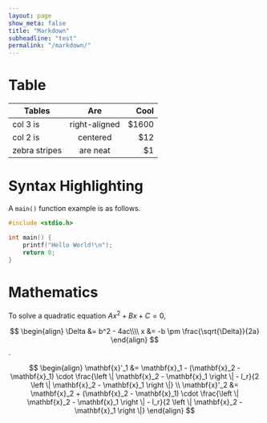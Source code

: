 ```yaml
---
layout: page
show_meta: false
title: "Markdown"
subheadline: "test"
permalink: "/markdown/"
---
```

# Table

| Tables        | Are           | Cool  |
| ------------- |:-------------:| -----:|
| col 3 is      | right-aligned | $1600 |
| col 2 is      | centered      |   $12 |
| zebra stripes | are neat      |    $1 |

# Syntax Highlighting

A `main()` function example is as follows.

~~~CPP
#include <stdio.h>

int main() {
    printf("Hello World!\n");
    return 0;
}
~~~

# Mathematics

To solve a quadratic equation $Ax^2 + Bx + C = 0$,

$$
\begin{align}
\Delta &= b^2 - 4ac\\\\
x &= -b \pm \frac{\sqrt{\Delta}}{2a}
\end{align}
$$.

$$
\begin{align}
\mathbf{x}'_1 &= \mathbf{x}_1 - (\mathbf{x}_2 - \mathbf{x}_1) \cdot \frac{\left \| \mathbf{x}_2 - \mathbf{x}_1 \right \| - l_r}{2 \left \| \mathbf{x}_2 - \mathbf{x}_1 \right \|} \\
\mathbf{x}'_2 &= \mathbf{x}_2 + (\mathbf{x}_2 - \mathbf{x}_1) \cdot \frac{\left \| \mathbf{x}_2 - \mathbf{x}_1 \right \| - l_r}{2 \left \| \mathbf{x}_2 - \mathbf{x}_1 \right \|}
\end{align}
$$
